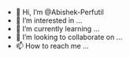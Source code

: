 - 👋 Hi, I’m @Abishek-Perfutil
- 👀 I’m interested in ...
- 🌱 I’m currently learning ...
- 💞️ I’m looking to collaborate on ...
- 📫 How to reach me ...

<!---
Abishek-Perfutil/Abishek-Perfutil is a ✨ special ✨ repository because its `README.md` (this file) appears on your GitHub profile.
You can click the Preview link to take a look at your changes.
--->
